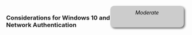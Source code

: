 <!-- TODO: Placholder for Windows 10---
layout: page_collection
title: Windows 10 Considerations
collection: networkconfig
permalink: networkconfig/windows10/
--- -->
<div style="float:right; padding:10px; margin-right:20px; border-radius:10px; width:180px; height:40px; box-shadow:3px 3px 5px 0px; text-align:center; background-color:#CCC; color:#666666">
<div style="color:#000000">
<em>Moderate</em>
</div>
</div>


### Considerations for Windows 10 and Network Authentication
